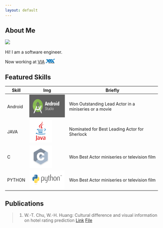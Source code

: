 ```yaml
---
layout: default
---
```


## About Me

<img class="profile-picture" src="OwnSticky.jpg">

Hi! I am a software engineer.

Now working at [VIA](https://www.viatech.com/en/) <img src="VIA_Corporate_logo.jpg" style="width:30px;height:15px;"/>

## Featured Skills

Skill | Img | Briefly
-----|-------|--------
Android | <img src="android-studio-logo.png" style="width:150px;height:75px;"/>  | Won Outstanding Lead Actor in a miniseries or a movie
JAVA | <img src="JAVA.webp" style="width:75px;height:75px;"/> | Nominated for Best Leading Actor for Sherlock
C | <img src="C language.sh.png" style="width:75px;height:75px;"/>| Won Best Actor miniseries or television film
PYTHON | <img src="python-logo.png" style="width:150px;height:60px;"/> | Won Best Actor miniseries or television film

## Publications

> 1. W.-T. Chu, W.-H. Huang: Cultural difference and visual information on hotel rating prediction [Link](https://link.springer.com/article/10.1007/s11280-016-0404-2) [File](https://github.com/henry0726/henry0726.github.io/raw/master/World%20Wide%20Web%20Journal.pdf)
